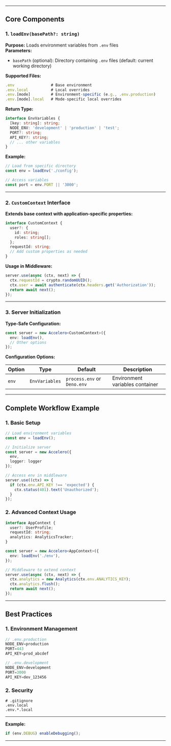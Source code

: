 
---

## **Core Components**

### **1. `loadEnv(basePath?: string)`**

**Purpose:** Loads environment variables from `.env` files  
**Parameters:**

- `basePath` (optional): Directory containing `.env` files (default: current working directory)

**Supported Files:**

```js
.env                # Base environment
.env.local          # Local overrides
.env.[mode]         # Environment-specific (e.g., .env.production)
.env.[mode].local   # Mode-specific local overrides
```

**Return Type:**  

```typescript
interface EnvVariables {
  [key: string]: string;
  NODE_ENV: 'development' | 'production' | 'test';
  PORT?: string;
  API_KEY?: string;
  // ... other variables
}
```

**Example:**

```typescript
// Load from specific directory
const env = loadEnv('./config');

// Access variables
const port = env.PORT || '3000';
```

---

### **2. `CustomContext` Interface**

**Extends base context with application-specific properties:**

```typescript
interface CustomContext {
  user?: {
    id: string;
    roles: string[];
  };
  requestId: string;
  // Add custom properties as needed
}
```

**Usage in Middleware:**

```typescript
server.use(async (ctx, next) => {
  ctx.requestId = crypto.randomUUID();
  ctx.user = await authenticate(ctx.headers.get('Authorization'));
  return await next();
});
```

---

### **3. Server Initialization**

**Type-Safe Configuration:**

```typescript
const server = new Accelero<CustomContext>({
  env: loadEnv(),
  // Other options
});
```

**Configuration Options:**

| Option | Type | Default | Description |
|--------|------|---------|-------------|
| `env` | `EnvVariables` | `process.env` or `Deno.env` | Environment variables container |

---

## **Complete Workflow Example**

### **1. Basic Setup**

```typescript
// Load environment variables
const env = loadEnv();

// Initialize server
const server = new Accelero({
  env,
  logger: logger
});

// Access env in middleware
server.use((ctx) => {
  if (ctx.env.API_KEY !== 'expected') {
    ctx.status(401).text('Unauthorized');
  }
});
```

### **2. Advanced Context Usage**

```typescript
interface AppContext {
  user?: UserProfile;
  requestId: string;
  analytics: AnalyticsTracker;
}

const server = new Accelero<AppContext>({
  env: loadEnv('./env'),
});

// Middleware to extend context
server.use(async (ctx, next) => {
  ctx.analytics = new Analytics(ctx.env.ANALYTICS_KEY);
  ctx.analytics.flush();
  return await next();
});
```

---

## **Best Practices**

### **1. Environment Management**

```typescript
// .env.production
NODE_ENV=production
PORT=443
API_KEY=prod_abcdef

// .env.development
NODE_ENV=development
PORT=3000
API_KEY=dev_123456
```

### **2. Security**

```text
# .gitignore
.env.local
.env.*.local
```

---

**Example:**

```typescript
if (env.DEBUG) enableDebugging();
```

---
